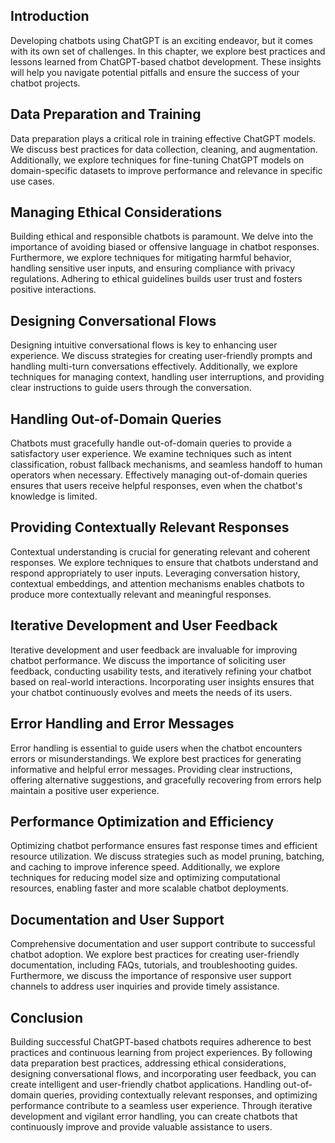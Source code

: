 

## Introduction

Developing chatbots using ChatGPT is an exciting endeavor, but it comes with its own set of challenges. In this chapter, we explore best practices and lessons learned from ChatGPT-based chatbot development. These insights will help you navigate potential pitfalls and ensure the success of your chatbot projects.

## Data Preparation and Training

Data preparation plays a critical role in training effective ChatGPT models. We discuss best practices for data collection, cleaning, and augmentation. Additionally, we explore techniques for fine-tuning ChatGPT models on domain-specific datasets to improve performance and relevance in specific use cases.

## Managing Ethical Considerations

Building ethical and responsible chatbots is paramount. We delve into the importance of avoiding biased or offensive language in chatbot responses. Furthermore, we explore techniques for mitigating harmful behavior, handling sensitive user inputs, and ensuring compliance with privacy regulations. Adhering to ethical guidelines builds user trust and fosters positive interactions.

## Designing Conversational Flows

Designing intuitive conversational flows is key to enhancing user experience. We discuss strategies for creating user-friendly prompts and handling multi-turn conversations effectively. Additionally, we explore techniques for managing context, handling user interruptions, and providing clear instructions to guide users through the conversation.

## Handling Out-of-Domain Queries

Chatbots must gracefully handle out-of-domain queries to provide a satisfactory user experience. We examine techniques such as intent classification, robust fallback mechanisms, and seamless handoff to human operators when necessary. Effectively managing out-of-domain queries ensures that users receive helpful responses, even when the chatbot's knowledge is limited.

## Providing Contextually Relevant Responses

Contextual understanding is crucial for generating relevant and coherent responses. We explore techniques to ensure that chatbots understand and respond appropriately to user inputs. Leveraging conversation history, contextual embeddings, and attention mechanisms enables chatbots to produce more contextually relevant and meaningful responses.

## Iterative Development and User Feedback

Iterative development and user feedback are invaluable for improving chatbot performance. We discuss the importance of soliciting user feedback, conducting usability tests, and iteratively refining your chatbot based on real-world interactions. Incorporating user insights ensures that your chatbot continuously evolves and meets the needs of its users.

## Error Handling and Error Messages

Error handling is essential to guide users when the chatbot encounters errors or misunderstandings. We explore best practices for generating informative and helpful error messages. Providing clear instructions, offering alternative suggestions, and gracefully recovering from errors help maintain a positive user experience.

## Performance Optimization and Efficiency

Optimizing chatbot performance ensures fast response times and efficient resource utilization. We discuss strategies such as model pruning, batching, and caching to improve inference speed. Additionally, we explore techniques for reducing model size and optimizing computational resources, enabling faster and more scalable chatbot deployments.

## Documentation and User Support

Comprehensive documentation and user support contribute to successful chatbot adoption. We explore best practices for creating user-friendly documentation, including FAQs, tutorials, and troubleshooting guides. Furthermore, we discuss the importance of responsive user support channels to address user inquiries and provide timely assistance.

## Conclusion

Building successful ChatGPT-based chatbots requires adherence to best practices and continuous learning from project experiences. By following data preparation best practices, addressing ethical considerations, designing conversational flows, and incorporating user feedback, you can create intelligent and user-friendly chatbot applications. Handling out-of-domain queries, providing contextually relevant responses, and optimizing performance contribute to a seamless user experience. Through iterative development and vigilant error handling, you can create chatbots that continuously improve and provide valuable assistance to users.
